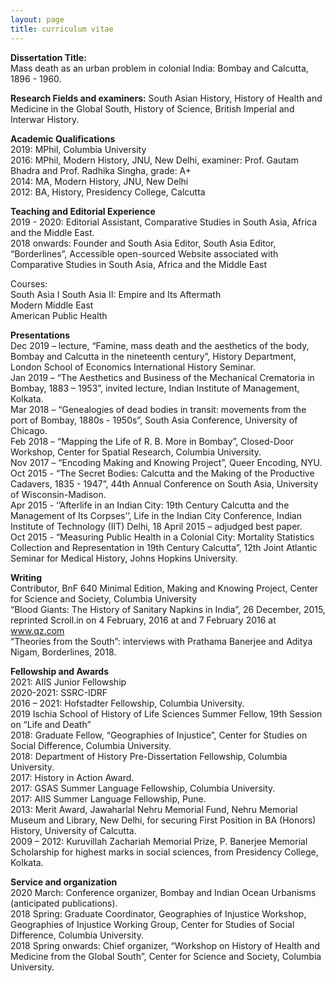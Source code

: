 ```yaml
---
layout: page
title: curriculum vitae
---
```

**Dissertation Title:**  
Mass death as an urban problem in colonial India: Bombay and Calcutta, 1896 - 1960.

**Research Fields and examiners:** South Asian History, History of Health and Medicine in the Global South, History of Science, British Imperial and Interwar History.

**Academic Qualifications**  
2019: MPhil, Columbia University  
2016: MPhil, Modern History, JNU, New Delhi, examiner: Prof. Gautam Bhadra and Prof. Radhika Singha, grade: A+  
2014: MA, Modern History, JNU, New Delhi  
2012: BA, History, Presidency College, Calcutta  

**Teaching and Editorial Experience**  
2019 - 2020: Editorial Assistant, Comparative Studies in South Asia, Africa and the Middle East.  
2018 onwards: Founder and South Asia Editor, South Asia Editor, “Borderlines”, Accessible open-sourced Website associated with Comparative   Studies in South Asia, Africa and the Middle East

Courses:  
South Asia I 
South Asia II: Empire and Its Aftermath  
Modern Middle East   
American Public Health   

**Presentations**  
Dec 2019 – lecture, “Famine, mass death and the aesthetics of the body, Bombay and Calcutta in the nineteenth century”, History Department, London School of Economics International History Seminar.   
Jan 2019 – “The Aesthetics and Business of the Mechanical Crematoria in Bombay, 1883 – 1953”, invited lecture, Indian Institute of Management, Kolkata.  
Mar 2018 – “Genealogies of dead bodies in transit: movements from the port of Bombay, 1880s - 1950s”, South Asia Conference, University of Chicago.  
Feb 2018 – “Mapping the Life of R. B. More in Bombay”, Closed-Door Workshop, Center for Spatial Research, Columbia University.  
Nov 2017 – “Encoding Making and Knowing Project”, Queer Encoding, NYU.  
Oct 2015 - “The Secret Bodies: Calcutta and the Making of the Productive Cadavers, 1835 - 1947”, 44th Annual Conference on South Asia, University of Wisconsin-Madison.  
Apr 2015 - ‘’Afterlife in an Indian City: 19th Century Calcutta and the Management of Its Corpses’’, Life in the Indian City Conference, Indian Institute of Technology (IIT) Delhi, 18 April 2015 – adjudged best paper.  
Oct 2015 - “Measuring Public Health in a Colonial City: Mortality Statistics Collection and Representation in 19th Century Calcutta”, 12th Joint Atlantic Seminar for Medical History, Johns Hopkins University.  

**Writing**  
Contributor, BnF 640 Minimal Edition, Making and Knowing Project, Center for Science and Society, Columbia University  
“Blood Giants: The History of Sanitary Napkins in India”, 26 December, 2015, reprinted Scroll.in on 4 February, 2016 at and 7 February 2016 at www.qz.com  
“Theories from the South”: interviews with Prathama Banerjee and Aditya Nigam, Borderlines, 2018.  


**Fellowship and Awards**    
2021: AIIS Junior Fellowship  
2020-2021: SSRC-IDRF  
2016 – 2021: Hofstadter Fellowship, Columbia University.  
2019 Ischia School of History of Life Sciences Summer Fellow, 19th Session on “Life and Death”  
2018: Graduate Fellow, “Geographies of Injustice”, Center for Studies on Social Difference, Columbia University.  
2018: Department of History Pre-Dissertation Fellowship, Columbia University.  
2017: History in Action Award.  
2017: GSAS Summer Language Fellowship, Columbia University.  
2017: AIIS Summer Language Fellowship, Pune.  
2013: Merit Award, Jawaharlal Nehru Memorial Fund, Nehru Memorial Museum and Library, New Delhi, for securing First Position in BA (Honors) History, University of Calcutta.  
2009 – 2012: Kuruvillah Zachariah Memorial Prize, P. Banerjee Memorial Scholarship for highest marks in social sciences, from Presidency College, Kolkata.  

**Service and organization**  
2020 March: Conference organizer, Bombay and Indian Ocean Urbanisms (anticipated publications).  
2018 Spring: Graduate Coordinator, Geographies of Injustice Workshop, Geographies of Injustice Working Group, Center for Studies of Social Difference, Columbia University.  
2018 Spring onwards: Chief organizer, “Workshop on History of Health and Medicine from the Global South”, Center for Science and Society, Columbia University.  




